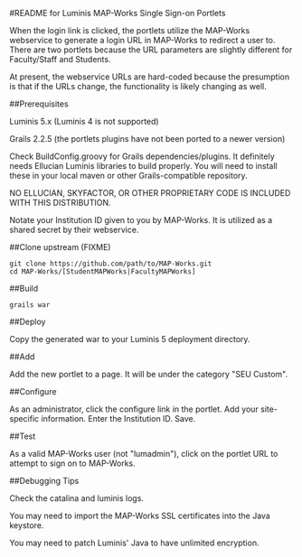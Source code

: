 #README for Luminis MAP-Works Single Sign-on Portlets

When the login link is clicked, the portlets utilize the MAP-Works webservice to
generate a login URL in MAP-Works to redirect a user to. There are two portlets
because the URL parameters are slightly different for Faculty/Staff and
Students.

At present, the webservice URLs are hard-coded because the presumption is that
if the URLs change, the functionality is likely changing as well.

##Prerequisites

Luminis 5.x (Luminis 4 is not supported)

Grails 2.2.5 (the portlets plugins have not been ported to a newer version)

Check BuildConfig.groovy for Grails dependencies/plugins. It definitely needs
Ellucian Luminis libraries to build properly. You will need to install these in
your local maven or other Grails-compatible repository.

NO ELLUCIAN, SKYFACTOR, OR OTHER PROPRIETARY CODE IS INCLUDED WITH THIS 
DISTRIBUTION.

Notate your Institution ID given to you by MAP-Works. It is utilized as a shared
secret by their webservice.

##Clone upstream (FIXME)

    git clone https://github.com/path/to/MAP-Works.git
    cd MAP-Works/[StudentMAPWorks|FacultyMAPWorks]

##Build

    grails war

##Deploy

Copy the generated war to your Luminis 5 deployment directory.

##Add

Add the new portlet to a page. It will be under the category "SEU Custom".

##Configure

As an administrator, click the configure link in the portlet. Add your 
site-specific information. Enter the Institution ID. Save.

##Test

As a valid MAP-Works user (not "lumadmin"), click on the portlet URL to attempt
to sign on to MAP-Works.

##Debugging Tips

Check the catalina and luminis logs.

You may need to import the MAP-Works SSL certificates into the Java keystore.

You may need to patch Luminis' Java to have unlimited encryption.
